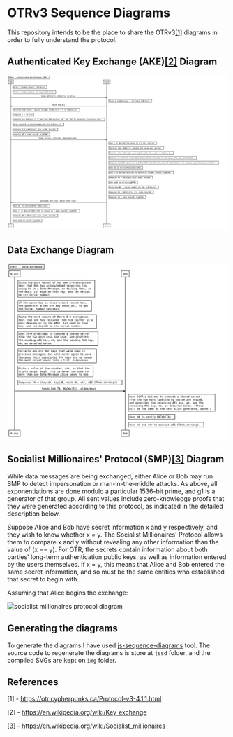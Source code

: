# OTRv3 Sequence Diagrams

This repository intends to be the place to share the OTRv3[\[1\]](#references)
diagrams in order to fully understand the protocol.

## Authenticated Key Exchange (AKE)[\[2\]](#references) Diagram

![Authenticated Key exchange diagrama][ake]

## Data Exchange Diagram

![otrv3 data exchange diagram][data-exchange]

## Socialist Millionaires' Protocol (SMP)[\[3\]](#references) Diagram

While data messages are being exchanged, either Alice or Bob may run SMP to
detect impersonation or man-in-the-middle attacks. As above, all
exponentiations are done modulo a particular 1536-bit prime, and g1 is a
generator of that group. All sent values include zero-knowledge proofs that
they were generated according to this protocol, as indicated in the detailed
description below.

Suppose Alice and Bob have secret information x and y respectively, and they
wish to know whether x = y. The Socialist Millionaires' Protocol allows them to
compare x and y without revealing any other information than the value of (x ==
y). For OTR, the secrets contain information about both parties' long-term
authentication public keys, as well as information entered by the users
themselves. If x = y, this means that Alice and Bob entered the same secret
information, and so must be the same entities who established that secret to
begin with.

Assuming that Alice begins the exchange:

![socialist millionaires protocol diagram][solialist-millionaires-protocol]

## Generating the diagrams

To generate the diagrams I have used [js-sequence-diagrams][jsdd] tool. The
source code to regenerate the diagrams is store at `jssd` folder, and the
compiled SVGs are kept on `img` folder.

## References

[1] - https://otr.cypherpunks.ca/Protocol-v3-4.1.1.html

[2] - https://en.wikipedia.org/wiki/Key_exchange

[3] - https://en.wikipedia.org/wiki/Socialist_millionaires


[ake]: ./img/otrv3-authenticated-key-exchange.svg
[data-exchange]: ./img/otrv3-data-exchange.svg
[solialist-millionaires-protocol]: ./img/otrv3-solialist-millionaires-protocol.svg

[jsdd]: https://bramp.github.io/js-sequence-diagrams/
